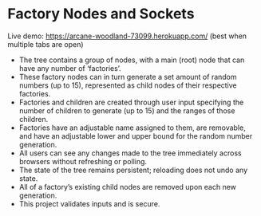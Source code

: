 # Factory Nodes and Sockets

Live demo: https://arcane-woodland-73099.herokuapp.com/ (best when multiple tabs are open)

* The tree contains a group of nodes, with a main (root) node that can have any number of ‘factories’. 
* These factory nodes can in turn generate a set amount of random numbers (up to 15), represented as child nodes of their respective factories. 
* Factories and children are created through user input specifying the number of children to generate (up to 15) and the ranges of those children. 
* Factories have an adjustable name assigned to them, are removable, and have an adjustable lower and upper bound for the random number generation. 
* All users can see any changes made to the tree immediately across browsers without refreshing or polling. 
* The state of the tree remains persistent; reloading does not undo any state. 
* All of a factory’s existing child nodes are removed upon each new generation. 
* This project validates inputs and is secure.
